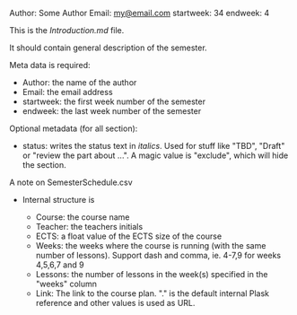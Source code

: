 Author: Some Author
Email: my@email.com
startweek: 34
endweek: 4

This is the *Introduction.md* file.

It should contain general description of the semester.

Meta data is required:

* Author: the name of the author
* Email: the email address
* startweek: the first week number of the semester
* endweek: the last week number of the semester

Optional metadata (for all section):

* status: writes the status text in *italics*. Used for stuff like "TBD", "Draft" or "review the part about ...". A magic value is "exclude", which will hide the section.

A note on SemesterSchedule.csv

* Internal structure is
	
	* Course: the course name
	* Teacher: the teachers initials
	* ECTS: a float value of the ECTS size of the course
	* Weeks: the weeks where the course is running (with the same number of lessons). Support dash and comma, ie. 4-7,9 for weeks 4,5,6,7 and 9	
	* Lessons: the number of lessons in the week(s) specified in the "weeks" column
	* Link: The link to the course plan. "." is the default internal Plask reference and other values is used as URL.
	
